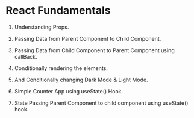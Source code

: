 # React Fundamentals

1. Understanding Props.

2. Passing Data from Parent Component to Child Component.

3. Passing Data from Child Component to Parent Component using callBack.

4. Conditionally rendering the elements.

5. And Conditionally changing Dark Mode & Light Mode.

6. Simple Counter App using useState() Hook.

7. State Passing Parent Component to child component using useState() hook.
